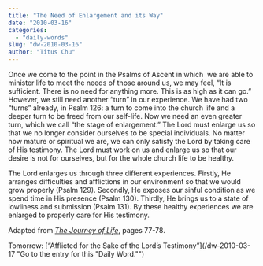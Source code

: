 ```yaml
---
title: "The Need of Enlargement and its Way"
date: "2010-03-16"
categories: 
  - "daily-words"
slug: "dw-2010-03-16"
author: "Titus Chu"
---
```


Once we come to the point in the Psalms of Ascent in which  we are able to minister life to meet the needs of those around us, we may feel, “It is sufficient. There is no need for anything more. This is as high as it can go.” However, we still need another “turn” in our experience. We have had two “turns” already, in Psalm 126: a turn to come into the church life and a deeper turn to be freed from our self-life. Now we need an even greater turn, which we call “the stage of enlargement.” The Lord must enlarge us so that we no longer consider ourselves to be special individuals. No matter how mature or spiritual we are, we can only satisfy the Lord by taking care of His testimony. The Lord must work on us and enlarge us so that our desire is not for ourselves, but for the whole church life to be healthy.

The Lord enlarges us through three different experiences. Firstly, He arranges difficulties and afflictions in our environment so that we would grow properly (Psalm 129). Secondly, He exposes our sinful condition as we spend time in His presence (Psalm 130). Thirdly, He brings us to a state of lowliness and submission (Psalm 131). By these healthy experiences we are enlarged to properly care for His testimony.

Adapted from [_The Journey of Life_](/book-journey-of-life "Go to the listing for this book."), pages 77-78.

Tomorrow: [“Afflicted for the Sake of the Lord’s Testimony”](/dw-2010-03-17 "Go to the entry for this "Daily Word."")
